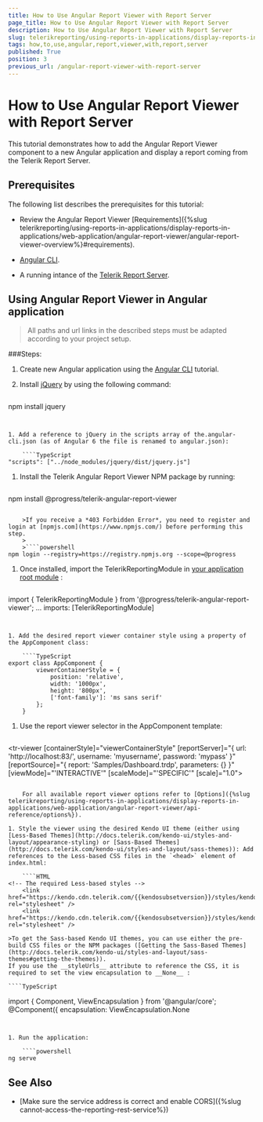 ```yaml
---
title: How to Use Angular Report Viewer with Report Server
page_title: How to Use Angular Report Viewer with Report Server 
description: How to Use Angular Report Viewer with Report Server
slug: telerikreporting/using-reports-in-applications/display-reports-in-applications/web-application/angular-report-viewer/how-to-use-angular-report-viewer-with-report-server
tags: how,to,use,angular,report,viewer,with,report,server
published: True
position: 3
previous_url: /angular-report-viewer-with-report-server
---
```


# How to Use Angular Report Viewer with Report Server

This tutorial demonstrates how to add the Angular Report Viewer component to a new Angular application and display a report coming from the Telerik Report Server.

## Prerequisites

The following list describes the prerequisites for this tutorial:

* Review the Angular Report Viewer [Requirements]({%slug telerikreporting/using-reports-in-applications/display-reports-in-applications/web-application/angular-report-viewer/angular-report-viewer-overview%}#requirements).

* [Angular CLI](https://cli.angular.io/).

* A running intance of the [Telerik Report Server](https://docs.telerik.com/report-server/introduction).

## Using Angular Report Viewer in Angular application

> All paths and url links in the described steps must be adapted according to your project setup.

###Steps:

1. Create new Angular application using the [Angular CLI](https://cli.angular.io/) tutorial.

1. Install [jQuery](https://www.npmjs.com/package/jquery) by using the following command:

	````powershell
npm install jquery
````


1. Add a reference to jQuery in the scripts array of the.angular-cli.json (as of Angular 6 the file is renamed to angular.json):

	````TypeScript
"scripts": ["../node_modules/jquery/dist/jquery.js"]
````


1. Install the Telerik Angular Report Viewer NPM package by running:

	````powershell
npm install @progress/telerik-angular-report-viewer
````

	>If you receive a *403 Forbidden Error*, you need to register and login at [npmjs.com](https://www.npmjs.com/) before performing this step.
	>
	>````powershell
npm login --registry=https://registry.npmjs.org --scope=@progress
````


1. Once installed, import the TelerikReportingModule in [your application root module](https://angular.io/docs/ts/latest/guide/ngmodule.html#!#angular-modularity) :

	````TypeScript
import { TelerikReportingModule } from '@progress/telerik-angular-report-viewer';
	...
	imports: [TelerikReportingModule]
````


1. Add the desired report viewer container style using a property of the AppComponent class:

	````TypeScript
export class AppComponent {
		viewerContainerStyle = {
			position: 'relative',
			width: '1000px',
			height: '800px',
			['font-family']: 'ms sans serif'
		};
	}
````


1. Use the report viewer selector in the AppComponent template:

	````HTML
<tr-viewer
		[containerStyle]="viewerContainerStyle"
		[reportServer]="{
			url: 'http://localhost:83/',
			username: 'myusername',
			password: 'mypass'
		}"
		[reportSource]="{
			report: 'Samples/Dashboard.trdp',
			parameters: {}
		}" 
		[viewMode]="'INTERACTIVE'"
		[scaleMode]="'SPECIFIC'"
		[scale]="1.0">
	</tr-viewer>
````

	For all available report viewer options refer to [Options]({%slug telerikreporting/using-reports-in-applications/display-reports-in-applications/web-application/angular-report-viewer/api-reference/options%}).

1. Style the viewer using the desired Kendo UI theme (еither using [Less-Based Themes](http://docs.telerik.com/kendo-ui/styles-and-layout/appearance-styling) or [Sass-Based Themes](http://docs.telerik.com/kendo-ui/styles-and-layout/sass-themes)): Add references to the Less-based CSS files in the `<head>` element of index.html:

	````HTML
<!-- The required Less-based styles -->
	<link href="https://kendo.cdn.telerik.com/{{kendosubsetversion}}/styles/kendo.common.min.css" rel="stylesheet" />
	<link href="https://kendo.cdn.telerik.com/{{kendosubsetversion}}/styles/kendo.blueopal.min.css" rel="stylesheet" />
````

	>To get the Sass-based Kendo UI themes, you can use either the pre-build CSS files or the NPM packages ([Getting the Sass-Based Themes](http://docs.telerik.com/kendo-ui/styles-and-layout/sass-themes#getting-the-themes)). 
	If you use the __styleUrls__ attribute to reference the CSS, it is required to set the view encapsulation to __None__ :

	````TypeScript
import { Component, ViewEncapsulation } from '@angular/core';
	@Component({
		encapsulation: ViewEncapsulation.None
````


1. Run the application:

	````powershell
ng serve
````


## See Also

* [Make sure the service address is correct and enable CORS]({%slug cannot-access-the-reporting-rest-service%})
